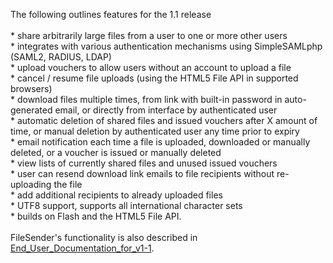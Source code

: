 <p>The following outlines features for the 1.1 release<br />
<br />
* share arbitrarily large files from a user to one or more other users<br />
* integrates with various authentication mechanisms using SimpleSAMLphp (SAML2, RADIUS, LDAP)<br />
* upload vouchers to allow users without an account to upload a file<br />
* cancel / resume file uploads (using the HTML5 File API in supported browsers)<br />
* download files multiple times, from link with built-in password in auto-generated email, or directly from interface by authenticated user<br />
* automatic deletion of shared files and issued vouchers after X amount of time, or manual deletion by authenticated user any time prior to expiry<br />
* email notification each time a file is uploaded, downloaded or manually deleted, or a voucher is issued or manually deleted<br />
* view lists of currently shared files and unused issued vouchers<br />
* user can resend download link emails to file recipients without re-uploading the file<br />
* add additional recipients to already uploaded files<br />
* UTF8 support, supports all international character sets<br />
* builds on Flash and the HTML5 File API.<br />
<br />
FileSender&#39;s functionality is also described in <a class="wiki_link" href="/wiki/show/file_sender/End_User_Documentation_for_v1-1" title="End_User_Documentation_for_v1-1">End_User_Documentation_for_v1-1</a>.</p>

